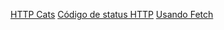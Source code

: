 [HTTP Cats](https://http.cat/)
[Código de status HTTP](https://developer.mozilla.org/pt-BR/docs/Web/HTTP/Status-n)
[Usando Fetch](https://developer.mozilla.org/pt-BR/docs/Web/API/Fetch_API/Using_Fetch)

